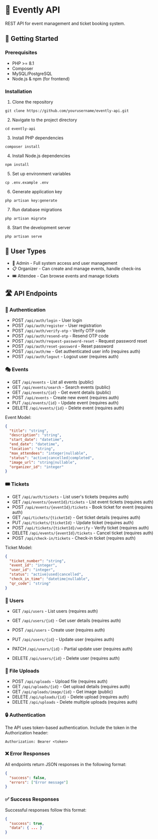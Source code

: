 # 🎫 Evently API

REST API for event management and ticket booking system.

## 🚀 Getting Started

### Prerequisites
- PHP >= 8.1
- Composer
- MySQL/PostgreSQL
- Node.js & npm (for frontend)

### Installation
1. Clone the repository
```
git clone https://github.com/yourusername/evently-api.git
```
2. Navigate to the project directory
```
cd evently-api
```
3. Install PHP dependencies
```
composer install
```
4. Install Node.js dependencies
```
npm install
```
5. Set up environment variables
```
cp .env.example .env
```
6. Generate application key
```
php artisan key:generate
```
7. Run database migrations
```
php artisan migrate
```
8. Start the development server
```
php artisan serve
```

## 👥 User Types
- 👑 Admin - Full system access and user management
- 📋 Organizer - Can create and manage events, handle check-ins
- 🎟️ Attendee - Can browse events and manage tickets

## 🛣️ API Endpoints

### 🔐 Authentication
- POST `/api/auth/login` - User login
- POST `/api/auth/register` - User registration
- POST `/api/auth/verify-otp` - Verify OTP code
- POST `/api/auth/resend-otp` - Resend OTP code
- POST `/api/auth/request-password-reset` - Request password reset
- POST `/api/auth/reset-password` - Reset password
- POST `/api/auth/me` - Get authenticated user info (requires auth)
- POST `/api/auth/logout` - Logout user (requires auth)

### 🎭 Events
- GET `/api/events` - List all events (public)
- GET `/api/events/search` - Search events (public)
- GET `/api/events/{id}` - Get event details (public)
- POST `/api/events` - Create new event (requires auth)
- PUT `/api/events/{id}` - Update event (requires auth)
- DELETE `/api/events/{id}` - Delete event (requires auth)

Event Model:
```json
{
  "title": "string",
  "description": "string",
  "start_date": "datetime",
  "end_date": "datetime",
  "location": "string",
  "max_attendees": "integer|nullable",
  "status": "active|cancelled|completed",
  "image_url": "string|nullable",
  "organizer_id": "integer"
}
```

### 🎟️ Tickets
- GET `/api/auth/tickets` - List user's tickets (requires auth)
- GET `/api/events/{eventId}/tickets` - List event tickets (requires auth)
- POST `/api/events/{eventId}/tickets` - Book ticket for event (requires auth)
- GET `/api/tickets/{ticketId}` - Get ticket details (requires auth)
- PUT `/api/tickets/{ticketId}` - Update ticket (requires auth)
- POST `/api/tickets/{ticketId}/verify` - Verify ticket (requires auth)
- DELETE `/api/events/{eventId}/tickets` - Cancel ticket (requires auth)
- POST `/api/check-in/tickets` - Check-in ticket (requires auth)

Ticket Model:
```json
{
  "ticket_number": "string",
  "event_id": "integer",
  "user_id": "integer",
  "status": "active|used|cancelled",
  "check_in_time": "datetime|nullable",
  "qr_code": "string"
}
```

### 👥 Users
- GET `/api/users` - List users (requires auth)

- GET `/api/users/{id}` - Get user details (requires auth)
- POST `/api/users` - Create user (requires auth)
- PUT `/api/users/{id}` - Update user (requires auth)
- PATCH `/api/users/{id}` - Partial update user (requires auth)
- DELETE `/api/users/{id}` - Delete user (requires auth)

### 📁 File Uploads
- POST `/api/uploads` - Upload file (requires auth)
- GET `/api/uploads/{id}` - Get upload details (requires auth)
- GET `/api/uploads/image/{id}` - Get image (public)
- DELETE `/api/uploads/{id}` - Delete upload (requires auth)
- DELETE `/api/uploads` - Delete multiple uploads (requires auth)

### 🔒 Authentication
The API uses token-based authentication. Include the token in the Authorization header:
```
Authorization: Bearer <token>
```

### ❌ Error Responses
All endpoints return JSON responses in the following format:
```json
{
  "success": false,
  "errors": ["Error message"]
}
```

### ✅ Success Responses
Successful responses follow this format:
```json
{
  "success": true,
  "data": { ... }
}

